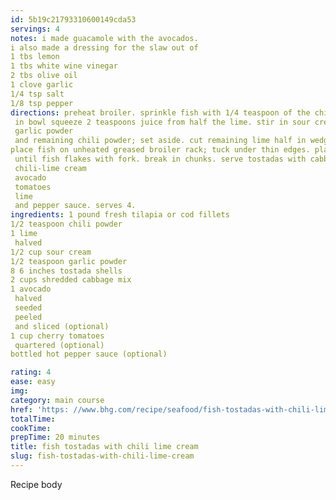 ```yaml
---
id: 5b19c21793310600149cda53
servings: 4
notes: i made guacamole with the avocados.
i also made a dressing for the slaw out of
1 tbs lemon
1 tbs white wine vinegar
2 tbs olive oil
1 clove garlic
1/4 tsp salt
1/8 tsp pepper
directions: preheat broiler. sprinkle fish with 1/4 teaspoon of the chili powder and 1/4 teaspoon salt. for chili-lime cream
 in bowl squeeze 2 teaspoons juice from half the lime. stir in sour cream
 garlic powder
 and remaining chili powder; set aside. cut remaining lime half in wedges for serving.
place fish on unheated greased broiler rack; tuck under thin edges. place shells on baking sheet on lowest rack. broil fish 4 inches from heat 4 to 6 minutes per 1/2-inch thickness
 until fish flakes with fork. break in chunks. serve tostadas with cabbage
 chili-lime cream
 avocado
 tomatoes
 lime
 and pepper sauce. serves 4.
ingredients: 1 pound fresh tilapia or cod fillets
1/2 teaspoon chili powder
1 lime
 halved
1/2 cup sour cream
1/2 teaspoon garlic powder
8 6 inches tostada shells
2 cups shredded cabbage mix
1 avocado
 halved
 seeded
 peeled
 and sliced (optional)
1 cup cherry tomatoes
 quartered (optional)
bottled hot pepper sauce (optional)

rating: 4
ease: easy
img:
category: main course
href: 'https: //www.bhg.com/recipe/seafood/fish-tostadas-with-chili-lime-cream/'
totalTime:
cookTime:
prepTime: 20 minutes
title: fish tostadas with chili lime cream
slug: fish-tostadas-with-chili-lime-cream
---
```

Recipe body